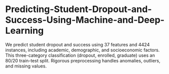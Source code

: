 # Predicting-Student-Dropout-and-Success-Using-Machine-and-Deep-Learning
We predict student dropout and success using 37 features and 4424 instances, including academic, demographic, and socioeconomic factors. This three-category classification (dropout, enrolled, graduate) uses an 80/20 train-test split. Rigorous preprocessing handles anomalies, outliers, and missing values.
